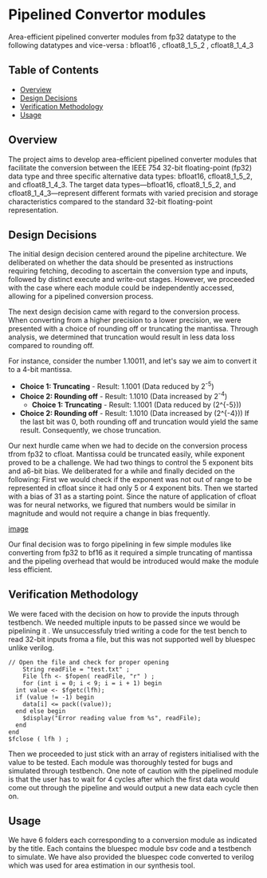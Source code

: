# Pipelined Convertor modules 

Area-efficient pipelined converter modules from fp32 datatype to the following datatypes and vice-versa : bfloat16 , cfloat8_1_5_2 , cfloat8_1_4_3 

## Table of Contents

- [Overview](#overview)
- [Design Decisions](#design-decisions)
- [Verification Methodology](#verification-methodology)
- [Usage](#usage)


## Overview
The project aims to develop area-efficient pipelined converter modules that facilitate the conversion between the IEEE 754 32-bit floating-point (fp32) data type and three specific alternative data types: bfloat16, cfloat8_1_5_2, and cfloat8_1_4_3. The target data types—bfloat16, cfloat8_1_5_2, and cfloat8_1_4_3—represent different formats with varied precision and storage characteristics compared to the standard 32-bit floating-point representation. 

## Design Decisions

The initial design decision centered around the pipeline architecture. We deliberated on whether the data should be presented as instructions requiring fetching, decoding to ascertain the conversion type and inputs, followed by distinct execute and write-out stages. However, we proceeded with the case where each module could be independently accessed, allowing for a pipelined conversion process.

The next design decision came with regard to the conversion process. When converting from a higher precision to a lower precision, we were presented with a choice of rounding off or truncating the mantissa. Through analysis, we determined that truncation would result in less data loss compared to rounding off.

For instance, consider the number 1.10011, and let's say we aim to convert it to a 4-bit mantissa.

- **Choice 1: Truncating** - Result: 1.1001 (Data reduced by 2<sup>-5</sup>)
- **Choice 2: Rounding off** - Result: 1.1010 (Data increased by 2<sup>-4</sup>)
  - **Choice 1: Truncating** - Result: 1.1001 (Data reduced by \(2^{-5}\))
- **Choice 2: Rounding off** - Result: 1.1010 (Data increased by \(2^{-4}\))
If the last bit was 0, both rounding off and truncation would yield the same result. Consequently, we chose truncation.

 Our next hurdle came when we had to decide on the conversion process tfrom fp32 to cfloat. Mantissa could be truncated easily, while exponent proved to be a challenge. We had two things to control the 5 exponent bits and a6-bit bias. We deliberated for a while and finally decided on the following:
 First we would check if the exponent was not out of range to be represented in cfloat since it had only 5 or 4 exponent bits. Then we started with a bias of 31 as a starting point. Since the nature of application of cfloat was for neural networks, we figured that numbers would be similar in magnitude and would not require a change in bias frequently. 

[image](https://github.com/Rahul2o2/CS6320_Project_EE20B105_EE20B098/assets/87159544/94c50a8d-11dc-4d37-b5e5-3cce3fcd5273)


Our final decision was to forgo pipelining in few simple modules like converting from fp32 to bf16 as it required a simple truncating of mantissa and the pipeling overhead that would be introduced would make the module less efficient.

## Verification Methodology

We were faced with the decision on how to provide the inputs through testbench. We needed multiple inputs to be passed since we would be pipelining it . We unsuccessfuly tried writing a code for the test bench to read 32-bit inputs froma a file, but this was not supported well by bluespec unlike verilog.

	// Open the file and check for proper opening
		String readFile = "test.txt" ;
		File lfh <- $fopen( readFile, "r" ) ;
	    for (int i = 0; i < 9; i = i + 1) begin
      int value <- $fgetc(lfh);
      if (value != -1) begin
        data[i] <= pack((value));
      end else begin
        $display("Error reading value from %s", readFile);
      end
    end
	$fclose ( lfh ) ;

Then we proceeded to just stick with an array of registers initialised with the value to be tested. Each module was thoroughly tested for bugs and simulated through testbench.
One note of caution with the pipelined module is that the user has to wait for 4 cycles  after which the first data would come out through the pipeline and would output a new data each cycle then on.

## Usage
We have 6 folders each corresponding to a conversion module as indicated by the title. Each contains the bluespec module  bsv code and a testbench to simulate. We have also provided the bluespec code converted to verilog which was used for area estimation in our synthesis tool.





